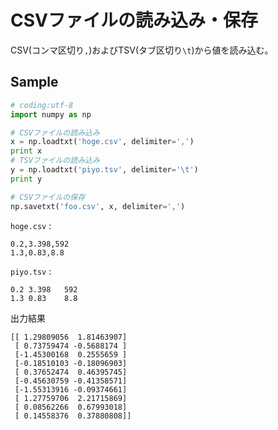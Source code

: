 # CSVファイルの読み込み・保存

CSV(コンマ区切り`,`)およびTSV(タブ区切り`\t`)から値を読み込む。

## Sample

```python
# coding:utf-8
import numpy as np

# CSVファイルの読み込み
x = np.loadtxt('hoge.csv', delimiter=',')
print x
# TSVファイルの読み込み
y = np.loadtxt('piyo.tsv', delimiter='\t')
print y

# CSVファイルの保存
np.savetxt('foo.csv', x, delimiter=',')
```

`hoge.csv` : 

```
0.2,3.398,592
1.3,0.83,8.8
```

`piyo.tsv` :

```
0.2	3.398	592
1.3	0.83	8.8
```

出力結果

```shell
[[ 1.29809056  1.81463907]
 [ 0.73759474 -0.5688174 ]
 [-1.45300168  0.2555659 ]
 [-0.18510103 -0.18096903]
 [ 0.37652474  0.46395745]
 [-0.45630759 -0.41358571]
 [-1.55313916 -0.09374661]
 [ 1.27759706  2.21715869]
 [ 0.08562266  0.67993018]
 [ 0.14558376  0.37880808]]
```

